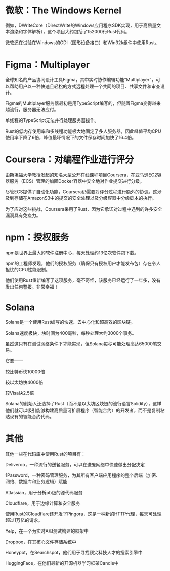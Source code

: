 # 微软：The Windows Kernel

例如，DWriteCore（DirectWrite的Windows应用程序SDK实现，用于高质量文本渲染和字体解析），这个项目大约包括了152000行Rust代码。

微软还在试验在Windows的GDI（图形设备接口）和Win32k组件中使用Rust。


# Figma：Multiplayer

全球知名的产品协同设计工具Figma，其中实时协作编辑功能“Multiplayer”，可以帮助用户以一种快速且轻松的方式远程处理一个共同的项目、共享文件和审查设计。

Figma的Multiplayer服务器最初是用TypeScript编写的，但随着Figma变得越来越流行，服务器无法应付。

单线程的TypeScript无法并行处理服务器操作。

Rust的低内存使用率和多线程功能极大地固定了多人服务器，因此峰值平均CPU使用率下降了6倍，峰值最坏情况下的文件保存时间加快了16.4倍。


# Coursera：对编程作业进行评分

由斯坦福大学教授发起的知名大型公开在线课程项目Coursera，在亚马逊EC2容器服务（ECS）管理的加固Docker容器中安全地对作业提交进行分级。

尽管ECS提供了自动化功能，Coursera仍需要对评分过程进行额外的协调。这涉及到存储在AmazonS3中的提交的安全处理以及分级容器中分级脚本的执行。

为了应对这些挑战，Coursera采用了Rust，因为它承诺对过程中遇到的许多安全漏洞具有免疫力。

# npm：授权服务

npm是世界上最大的软件注册中心，每天处理约13亿次软件包下载。          

npm的工程师发现，他们的授权服务（确保只有授权用户才能发布包）存在令人担忧的CPU性能限制。

他们使用Rust重新编写了这项服务，毫不奇怪，该服务已经运行了一年多，没有发出任何警报。非常幸福！

# Solana

Solana是一个使用Rust编写的快速、去中心化和超高效的区块链。

Solana速度极快，块时间为400毫秒，每秒处理大约3000个事务。

虽然这只有在测试网络条件下才能实现，但Solana每秒可能处理高达65000笔交易。

它要——

较比特币快10000倍         

较以太坊快4000倍

较Visa快2.5倍


Solana的创始人还选择了Rust（而不是以太坊区块链的流行语言Solidity），这样他们就可以吸引能够构建高质量可扩展程序（智能合约）的开发者，而不是复制粘贴现有的智能合约代码。


# 其他
其他一些在代码库中使用Rust的项目有：

Deliveroo，一种流行的送餐服务，可以在送餐网络中快速做出分配决定

1Password，一种密码管理服务，为其所有客户端应用程序的整个后端（加密、网络、数据库和业务逻辑）赋能

Atlassian，用于分析pb级的源代码服务

Cloudflare，用于边缘计算和安全服务

使用Rust的Cloudflare还开发了Pingora，这是一种新的HTTP代理，每天可处理超过1万亿的请求。

Yelp，在一个为实时A/B测试构建的框架中

Dropbox，在其核心文件存储系统中

Honeypot，在Searchspot，他们用于寻找顶尖科技人才的搜索引擎中

HuggingFace，在他们最新的开源机器学习框架Candle中
